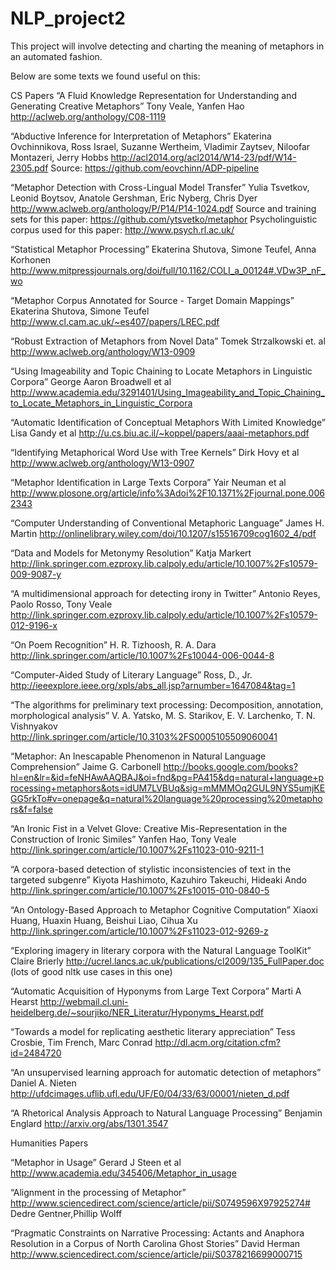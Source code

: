 NLP_project2
============

This project will involve detecting and charting the meaning of metaphors in an automated fashion.

Below are some texts we found useful on this:

CS Papers
“A Fluid Knowledge Representation for Understanding and Generating Creative Metaphors”
Tony Veale, Yanfen Hao
http://aclweb.org/anthology/C08-1119

“Abductive Inference for Interpretation of Metaphors”
Ekaterina Ovchinnikova, Ross Israel, Suzanne Wertheim, Vladimir Zaytsev, Niloofar Montazeri, Jerry Hobbs
http://acl2014.org/acl2014/W14-23/pdf/W14-2305.pdf
Source: https://github.com/eovchinn/ADP-pipeline

“Metaphor Detection with Cross-Lingual Model Transfer”
Yulia Tsvetkov, Leonid Boytsov, Anatole Gershman, Eric Nyberg, Chris Dyer
http://www.aclweb.org/anthology/P/P14/P14-1024.pdf
Source and training sets for this paper: https://github.com/ytsvetko/metaphor
Psycholinguistic corpus used for this paper: http://www.psych.rl.ac.uk/

“Statistical Metaphor Processing”
Ekaterina Shutova, Simone Teufel, Anna Korhonen
http://www.mitpressjournals.org/doi/full/10.1162/COLI_a_00124#.VDw3P_nF_wo

“Metaphor Corpus Annotated for Source - Target Domain Mappings”
Ekaterina Shutova, Simone Teufel
http://www.cl.cam.ac.uk/~es407/papers/LREC.pdf

“Robust Extraction of Metaphors from Novel Data”
Tomek Strzalkowski et. al
http://www.aclweb.org/anthology/W13-0909

“Using Imageability and Topic Chaining to Locate Metaphors in Linguistic Corpora”
George Aaron Broadwell et al
http://www.academia.edu/3291401/Using_Imageability_and_Topic_Chaining_to_Locate_Metaphors_in_Linguistic_Corpora

“Automatic Identification of Conceptual Metaphors With Limited Knowledge”
Lisa Gandy et al
http://u.cs.biu.ac.il/~koppel/papers/aaai-metaphors.pdf

“Identifying Metaphorical Word Use with Tree Kernels”
Dirk Hovy et al
http://www.aclweb.org/anthology/W13-0907

“Metaphor Identification in Large Texts Corpora”
Yair Neuman et al
http://www.plosone.org/article/info%3Adoi%2F10.1371%2Fjournal.pone.0062343

“Computer Understanding of Conventional Metaphoric Language”
James H. Martin
http://onlinelibrary.wiley.com/doi/10.1207/s15516709cog1602_4/pdf

“Data and Models for Metonymy Resolution”
Katja Markert
http://link.springer.com.ezproxy.lib.calpoly.edu/article/10.1007%2Fs10579-009-9087-y

“A multidimensional approach for detecting irony in Twitter”
Antonio Reyes, Paolo Rosso, Tony Veale
http://link.springer.com.ezproxy.lib.calpoly.edu/article/10.1007%2Fs10579-012-9196-x

“On Poem Recognition”
H. R. Tizhoosh, R. A. Dara
http://link.springer.com/article/10.1007%2Fs10044-006-0044-8

“Computer-Aided Study of Literary Language”
Ross, D., Jr.
http://ieeexplore.ieee.org/xpls/abs_all.jsp?arnumber=1647084&tag=1

“The algorithms for preliminary text processing: Decomposition, annotation, morphological analysis”
V. A. Yatsko, M. S. Starikov, E. V. Larchenko, T. N. Vishnyakov
http://link.springer.com/article/10.3103%2FS0005105509060041

“Metaphor: An Inescapable Phenomenon in Natural Language Comprehension”
Jaime G. Carbonell
http://books.google.com/books?hl=en&lr=&id=feNHAwAAQBAJ&oi=fnd&pg=PA415&dq=natural+language+processing+metaphors&ots=idUM7LVBUq&sig=mMMMOq2GUL9NYS5umjKEGG5rkTo#v=onepage&q=natural%20language%20processing%20metaphors&f=false

“An Ironic Fist in a Velvet Glove: Creative Mis-Representation in the Construction of Ironic Similes”
Yanfen Hao, Tony Veale
http://link.springer.com/article/10.1007%2Fs11023-010-9211-1

“A corpora-based detection of stylistic inconsistencies of text in the targeted subgenre”
Kiyota Hashimoto, Kazuhiro Takeuchi, Hideaki Ando
http://link.springer.com/article/10.1007%2Fs10015-010-0840-5

“An Ontology-Based Approach to Metaphor Cognitive Computation”
Xiaoxi Huang, Huaxin Huang, Beishui Liao, Cihua Xu
http://link.springer.com/article/10.1007%2Fs11023-012-9269-z

“Exploring imagery in literary corpora with the Natural Language ToolKit”
Claire Brierly
http://ucrel.lancs.ac.uk/publications/cl2009/135_FullPaper.doc
(lots of good nltk use cases in this one)

“Automatic Acquisition of Hyponyms from Large Text Corpora”
Marti A Hearst
http://webmail.cl.uni-heidelberg.de/~sourjiko/NER_Literatur/Hyponyms_Hearst.pdf


“Towards a model for replicating aesthetic literary appreciation”
Tess Crosbie, Tim French, Marc Conrad
http://dl.acm.org/citation.cfm?id=2484720

“An unsupervised learning approach for automatic detection of metaphors”
Daniel A. Nieten
http://ufdcimages.uflib.ufl.edu/UF/E0/04/33/63/00001/nieten_d.pdf

“A Rhetorical Analysis Approach to Natural Language Processing”
Benjamin Englard
http://arxiv.org/abs/1301.3547



Humanities Papers

“Metaphor in Usage”
Gerard J Steen et al
http://www.academia.edu/345406/Metaphor_in_usage

“Alignment in the processing of Metaphor”
http://www.sciencedirect.com/science/article/pii/S0749596X97925274#
Dedre Gentner,Phillip Wolff

“Pragmatic Constraints on Narrative Processing: Actants and Anaphora Resolution in a Corpus of North Carolina Ghost Stories”
David Herman
http://www.sciencedirect.com/science/article/pii/S0378216699000715
